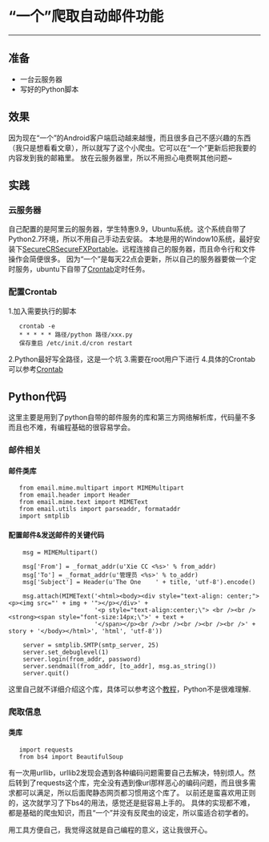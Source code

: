 #  “一个”爬取自动邮件功能
---
## 准备
- 一台云服务器
- 写好的Python脚本

## 效果
因为现在“一个”的Android客户端启动越来越慢，而且很多自己不感兴趣的东西（我只是想看看文章），所以就写了这个小爬虫。它可以在“一个”更新后把我要的内容发到我的邮箱里。
放在云服务器里，所以不用担心电费啊其他问题~
## 实践
### 云服务器
自己配置的是阿里云的服务器，学生特惠9.9，Ubuntu系统。这个系统自带了Python2.7环境，所以不用自己手动去安装。
本地是用的Window10系统，最好安装下[SecureCRSecureFXPortable](http://pan.baidu.com/share/link?uk=2903197260&shareid=3671329199&third=0&adapt=pc&fr=ftw)。远程连接自己的服务器，而且命令行和文件操作会简便很多。
因为“一个”是每天22点会更新，所以自己的服务器要做一个定时服务，ubuntu下自带了[Crontab](http://linuxtools-rst.readthedocs.org/zh_CN/latest/tool/crontab.html)定时任务。
### 配置Crontab
1.加入需要执行的脚本
```
   crontab -e
   * * * * * 路径/python 路径/xxx.py
   保存重启 /etc/init.d/cron restart
```
2.Python最好写全路径，这是一个坑
3.需要在root用户下进行
4.具体的Crontab可以参考[Crontab](http://blog.csdn.net/liang890319/article/details/8653848)

## Python代码
这里主要是用到了python自带的邮件服务的库和第三方网络解析库，代码量不多而且也不难，有编程基础的很容易学会。
### 邮件相关
#### 邮件类库
```
   from email.mime.multipart import MIMEMultipart
   from email.header import Header
   from email.mime.text import MIMEText
   from email.utils import parseaddr, formataddr
   import smtplib
```
#### 配置邮件&发送邮件的关键代码
```
    msg = MIMEMultipart()

	msg['From'] = _format_addr(u'Xie CC <%s>' % from_addr)
	msg['To'] = _format_addr(u'管理员 <%s>' % to_addr)
	msg['Subject'] = Header(u'The One    ' + title, 'utf-8').encode()

	msg.attach(MIMEText('<html><body><div style="text-align: center;"><p><img src="' + img + '"></p></div>' +
						'<p style="text-align:center;\"> <br /><br /><strong><span style="font-size:14px;\">' + text +
						'</span></p><br /><br /><br /><br /><br />' + story + '</body></html>', 'html', 'utf-8'))

	server = smtplib.SMTP(smtp_server, 25)
	server.set_debuglevel(1)
	server.login(from_addr, password)
	server.sendmail(from_addr, [to_addr], msg.as_string())
	server.quit()
```
这里自己就不详细介绍这个库，具体可以参考这个[教程](http://www.liaoxuefeng.com/wiki/001374738125095c955c1e6d8bb493182103fac9270762a000/001386832745198026a685614e7462fb57dbf733cc9f3ad000)，Python不是很难理解.

### 爬取信息
#### 类库
```
   import requests
   from bs4 import BeautifulSoup
```
有一次用urllib，urllib2发现会遇到各种编码问题需要自己去解决，特别烦人。然后转到了requests这个库，完全没有遇到像url那样恶心的编码问题，而且很多需求都可以满足，所以后面爬静态网页都习惯用这个库了。
以前还是蛮喜欢用正则的，这次就学习了下bs4的用法，感觉还是挺容易上手的。
具体的实现都不难，都是基础的爬虫知识，而且“一个”并没有反爬虫的设定，所以蛮适合初学者的。
 
用工具方便自己，我觉得这就是自己编程的意义，这让我很开心。

